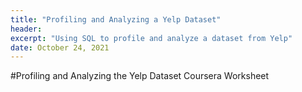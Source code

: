 ```yaml
---
title: "Profiling and Analyzing a Yelp Dataset"
header:
excerpt: "Using SQL to profile and analyze a dataset from Yelp"
date: October 24, 2021
---
```

#Profiling and Analyzing the Yelp Dataset Coursera Worksheet
